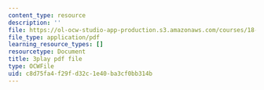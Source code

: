 ```yaml
---
content_type: resource
description: ''
file: https://ol-ocw-studio-app-production.s3.amazonaws.com/courses/18-01sc-single-variable-calculus-fall-2010/c8d75fa4f29fd32c1e40ba3cf0bb314b_R9a_NHXrBcg.pdf
file_type: application/pdf
learning_resource_types: []
resourcetype: Document
title: 3play pdf file
type: OCWFile
uid: c8d75fa4-f29f-d32c-1e40-ba3cf0bb314b
---
```

